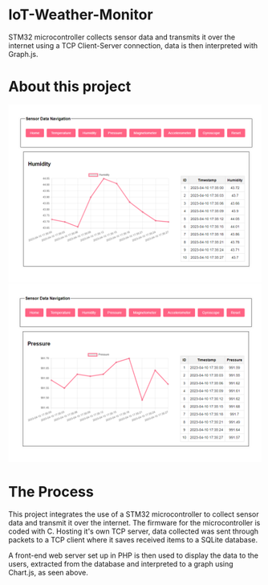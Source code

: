 # IoT-Weather-Monitor
STM32 microcontroller collects sensor data and transmits it over the internet using a TCP Client-Server connection, data is then interpreted with Graph.js.

# About this project
![Image 1](./images/p1.png)
![Image 2](./images/p2.png)

# The Process
This project integrates the use of a STM32 microcontroller to collect sensor data and transmit it over the internet. The firmware for the microcontroller is coded with C. Hosting it's own TCP server, data collected was sent through packets to a TCP client where it saves received items to a SQLite database.

A front-end web server set up in PHP is then used to display the data to the users, extracted from the database and interpreted to a graph using Chart.js, as seen above.
